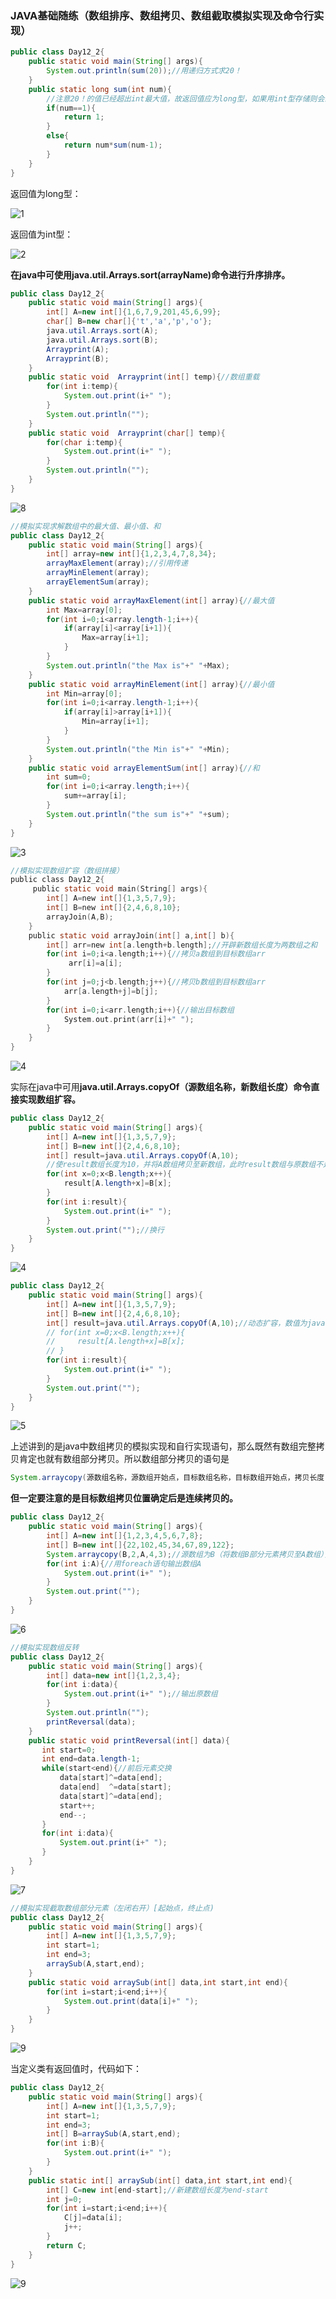 

### JAVA基础随练（数组排序、数组拷贝、数组截取模拟实现及命令行实现）

```java
public class Day12_2{
    public static void main(String[] args){
        System.out.println(sum(20));//用递归方式求20！
    }
    public static long sum(int num){
        //注意20！的值已经超出int最大值，故返回值应为long型，如果用int型存储则会最高位取反变成int型的负数
        if(num==1){
            return 1;
        }
        else{
            return num*sum(num-1);
        }
    }
}
```

返回值为long型：

![1](C:\Users\14665\source\JAVA学习\2018-12-2\1.png)

返回值为int型：

![2](C:\Users\14665\source\JAVA学习\2018-12-2\2.png)

**在java中可使用java.util.Arrays.sort(arrayName)命令进行升序排序。**

```java
public class Day12_2{
    public static void main(String[] args){
        int[] A=new int[]{1,6,7,9,201,45,6,99};
        char[] B=new char[]{'t','a','p','o'};
        java.util.Arrays.sort(A);
        java.util.Arrays.sort(B);
        Arrayprint(A);
        Arrayprint(B);
    }
    public static void  Arrayprint(int[] temp){//数组重载
        for(int i:temp){
            System.out.print(i+" ");
        }
        System.out.println("");
    }
    public static void  Arrayprint(char[] temp){
        for(char i:temp){
            System.out.print(i+" ");
        }
        System.out.println("");
    }
}
```

![8](C:\Users\14665\source\JAVA学习\2018-12-2\8.png)

```java
//模拟实现求解数组中的最大值、最小值、和
public class Day12_2{
    public static void main(String[] args){
        int[] array=new int[]{1,2,3,4,7,8,34};
        arrayMaxElement(array);//引用传递
        arrayMinElement(array);
        arrayElementSum(array);
    }
    public static void arrayMaxElement(int[] array){//最大值
        int Max=array[0];
        for(int i=0;i<array.length-1;i++){
            if(array[i]<array[i+1]){
                Max=array[i+1];
            }
        }
        System.out.println("the Max is"+" "+Max);
    }
    public static void arrayMinElement(int[] array){//最小值
        int Min=array[0];
        for(int i=0;i<array.length-1;i++){
            if(array[i]>array[i+1]){
                Min=array[i+1];
            }
        }
        System.out.println("the Min is"+" "+Min);
    }
    public static void arrayElementSum(int[] array){//和
        int sum=0;
        for(int i=0;i<array.length;i++){
            sum+=array[i];
        }
        System.out.println("the sum is"+" "+sum);
    }
}
```

![3](C:\Users\14665\source\JAVA学习\2018-12-2\3.png)

```c
//模拟实现数组扩容（数组拼接）
public class Day12_2{
     public static void main(String[] args){
        int[] A=new int[]{1,3,5,7,9};
        int[] B=new int[]{2,4,6,8,10};
        arrayJoin(A,B);
    }
    public static void arrayJoin(int[] a,int[] b){
        int[] arr=new int[a.length+b.length];//开辟新数组长度为两数组之和
        for(int i=0;i<a.length;i++){//拷贝a数组到目标数组arr
             arr[i]=a[i];
        }
        for(int j=0;j<b.length;j++){//拷贝b数组到目标数组arr
            arr[a.length+j]=b[j];
        }
        for(int i=0;i<arr.length;i++){//输出目标数组
            System.out.print(arr[i]+" ");
        }
    }
}
```

![4](C:\Users\14665\source\JAVA学习\2018-12-2\4.png)

实际在java中可用**java.util.Arrays.copyOf（源数组名称，新数组长度）命令直接实现数组扩容。**

```java
public class Day12_2{
    public static void main(String[] args){
        int[] A=new int[]{1,3,5,7,9};
        int[] B=new int[]{2,4,6,8,10};
        int[] result=java.util.Arrays.copyOf(A,10);
        //使result数组长度为10，并将A数组拷贝至新数组，此时result数组与原数组不是同一块内存，原来的内存还是5个元素，result的是扩容后的空间
        for(int x=0;x<B.length;x++){
            result[A.length+x]=B[x];
        }
        for(int i:result){
            System.out.print(i+" ");
        }
        System.out.print("");//换行
    }
}
```

![4](C:\Users\14665\source\JAVA学习\2018-12-2\4.png)

```java
public class Day12_2{
    public static void main(String[] args){
        int[] A=new int[]{1,3,5,7,9};
        int[] B=new int[]{2,4,6,8,10};
        int[] result=java.util.Arrays.copyOf(A,10);//动态扩容，数值为java int默认值0
        // for(int x=0;x<B.length;x++){
        //     result[A.length+x]=B[x];
        // }
        for(int i:result){
            System.out.print(i+" ");
        }
        System.out.print("");
    }
}
```



![5](C:\Users\14665\source\JAVA学习\2018-12-2\5.png)

上述讲到的是java中数组拷贝的模拟实现和自行实现语句，那么既然有数组完整拷贝肯定也就有数组部分拷贝。所以数组部分拷贝的语句是

```java
System.arraycopy(源数组名称，源数组开始点，目标数组名称，目标数组开始点，拷贝长度)
```

**但一定要注意的是目标数组拷贝位置确定后是连续拷贝的。**

```java
public class Day12_2{
    public static void main(String[] args){
        int[] A=new int[]{1,2,3,4,5,6,7,8};
        int[] B=new int[]{22,102,45,34,67,89,122};
        System.arraycopy(B,2,A,4,3);//源数组为B（将数组B部分元素拷贝至A数组），拷贝起始点下标为2，即从45开始拷贝；A数组拷贝开始点为下标为4，即从5开始更改数组内容，拷贝长度为3
        for(int i:A){//用foreach语句输出数组A
            System.out.print(i+" ");
        }
        System.out.print("");
    }
}
```

![6](C:\Users\14665\source\JAVA学习\2018-12-2\6.png)

```java
//模拟实现数组反转
public class Day12_2{
    public static void main(String[] args){
        int[] data=new int[]{1,2,3,4};
        for(int i:data){
            System.out.print(i+" ");//输出原数组
        }
        System.out.println("");
        printReversal(data);
    }
    public static void printReversal(int[] data){
       int start=0;
       int end=data.length-1;
       while(start<end){//前后元素交换
           data[start]^=data[end];
           data[end]  ^=data[start];
           data[start]^=data[end];
           start++;
           end--;
       }
       for(int i:data){
           System.out.print(i+" ");
       }
    }
}
```

![7](C:\Users\14665\source\JAVA学习\2018-12-2\7.png)

```java
//模拟实现截取数组部分元素（左闭右开）[起始点，终止点)
public class Day12_2{
    public static void main(String[] args){
        int[] A=new int[]{1,3,5,7,9};
        int start=1;
        int end=3;
        arraySub(A,start,end);
    }
    public static void arraySub(int[] data,int start,int end){
        for(int i=start;i<end;i++){
            System.out.print(data[i]+" ");
        }
    }
}
```

![9](C:\Users\14665\source\JAVA学习\2018-12-2\9.png)

当定义类有返回值时，代码如下：

```java
public class Day12_2{
    public static void main(String[] args){
        int[] A=new int[]{1,3,5,7,9};
        int start=1;
        int end=3;
        int[] B=arraySub(A,start,end);
        for(int i:B){
            System.out.print(i+" ");
        }
    }
    public static int[] arraySub(int[] data,int start,int end){
        int[] C=new int[end-start];//新建数组长度为end-start
        int j=0;
        for(int i=start;i<end;i++){
            C[j]=data[i];
            j++;
        }
        return C;
    }
}
```

![9](C:\Users\14665\source\JAVA学习\2018-12-2\9.png)

